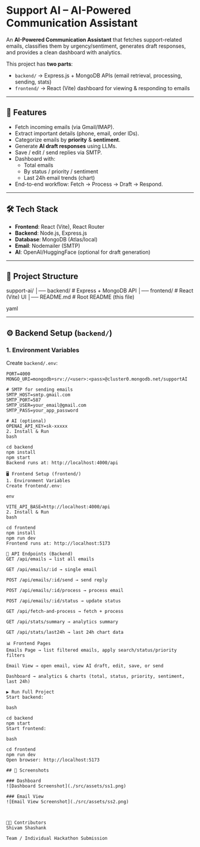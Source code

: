 # Support AI – AI-Powered Communication Assistant

An **AI-Powered Communication Assistant** that fetches support-related emails, classifies them by urgency/sentiment, generates draft responses, and provides a clean dashboard with analytics.

This project has **two parts**:

- `backend/` → Express.js + MongoDB APIs (email retrieval, processing, sending, stats)
- `frontend/` → React (Vite) dashboard for viewing & responding to emails

---

## 🚀 Features

- Fetch incoming emails (via Gmail/IMAP).
- Extract important details (phone, email, order IDs).
- Categorize emails by **priority** & **sentiment**.
- Generate **AI draft responses** using LLMs.
- Save / edit / send replies via SMTP.
- Dashboard with:
  - Total emails
  - By status / priority / sentiment
  - Last 24h email trends (chart)
- End-to-end workflow: Fetch → Process → Draft → Respond.

---

## 🛠️ Tech Stack

- **Frontend**: React (Vite), React Router
- **Backend**: Node.js, Express.js
- **Database**: MongoDB (Atlas/local)
- **Email**: Nodemailer (SMTP)
- **AI**: OpenAI/HuggingFace (optional for draft generation)

---

## 📂 Project Structure

support-ai/
│── backend/ # Express + MongoDB API
│── frontend/ # React (Vite) UI
│── README.md # Root README (this file)

yaml

---

## ⚙️ Backend Setup (`backend/`)

### 1. Environment Variables

Create `backend/.env`:

```env
PORT=4000
MONGO_URI=mongodb+srv://<user>:<pass>@cluster0.mongodb.net/supportAI

# SMTP for sending emails
SMTP_HOST=smtp.gmail.com
SMTP_PORT=587
SMTP_USER=your_email@gmail.com
SMTP_PASS=your_app_password

# AI (optional)
OPENAI_API_KEY=sk-xxxxx
2. Install & Run
bash

cd backend
npm install
npm start
Backend runs at: http://localhost:4000/api

🖥️ Frontend Setup (frontend/)
1. Environment Variables
Create frontend/.env:

env

VITE_API_BASE=http://localhost:4000/api
2. Install & Run
bash

cd frontend
npm install
npm run dev
Frontend runs at: http://localhost:5173

📡 API Endpoints (Backend)
GET /api/emails → list all emails

GET /api/emails/:id → single email

POST /api/emails/:id/send → send reply

POST /api/emails/:id/process → process email

POST /api/emails/:id/status → update status

GET /api/fetch-and-process → fetch + process

GET /api/stats/summary → analytics summary

GET /api/stats/last24h → last 24h chart data

📊 Frontend Pages
Emails Page → list filtered emails, apply search/status/priority filters

Email View → open email, view AI draft, edit, save, or send

Dashboard → analytics & charts (total, status, priority, sentiment, last 24h)

▶️ Run Full Project
Start backend:

bash

cd backend
npm start
Start frontend:

bash

cd frontend
npm run dev
Open browser: http://localhost:5173

## 📸 Screenshots

### Dashboard
![Dashboard Screenshot](./src/assets/ss1.png)

### Email View
![Email View Screenshot](./src/assets/ss2.png)



👨‍💻 Contributors
Shivam Shashank

Team / Individual Hackathon Submission
```
